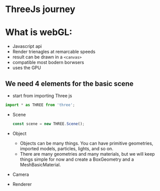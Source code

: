 # ThreeJs journey

# What is webGL:

- Javascript api
- Render trienagles at remarcable speeds
- result can be drawn in a `<canvas>`
- compatible most bodern borwsers
- uses the GPU

## We need 4 elements for the basic scene

- start from importing Three js

```js
import * as THREE from 'three';
```

- Scene
  ```js
  const scene = new THREE.Scene();
  ```
- Object

  - Objects can be many things. You can have primitive geometries, imported models, particles, lights, and so on.
  - There are many geometries and many materials, but we will keep things simple for now and create a BoxGeometry and a MeshBasicMaterial.

- Camera
- Renderer
